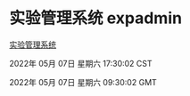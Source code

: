# 实验管理系统 expadmin
[实验管理系统](http://59.174.24.229:56808/expadmin-782313d2-e1b1-4ea7-932e-3a55e6a1a4d0/)

2022年 05月 07日 星期六 17:30:02 CST

2022年 05月 07日 星期六 09:30:02 GMT
